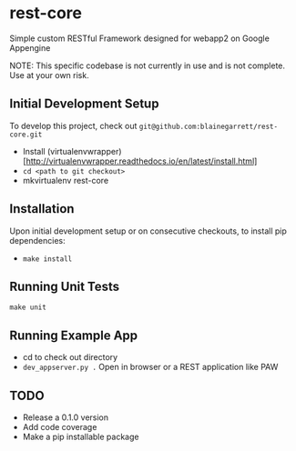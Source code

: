 # rest-core
Simple custom RESTful Framework designed for webapp2 on Google Appengine


NOTE: This specific codebase is not currently in use and is not complete. Use at your own risk.


Initial Development Setup
-----
To develop this project, check out `git@github.com:blainegarrett/rest-core.git`
* Install (virtualenvwrapper)[http://virtualenvwrapper.readthedocs.io/en/latest/install.html]
* `cd <path to git checkout>`
* mkvirtualenv rest-core

Installation
-----
Upon initial development setup or on consecutive checkouts, to install pip dependencies:
* `make install`

Running Unit Tests
-----
`make unit`

Running Example App
-----
* cd to check out directory
* `dev_appserver.py .`
Open in browser or a REST application like PAW



TODO
-----
* Release a 0.1.0 version
* Add code coverage
* Make a pip installable package
